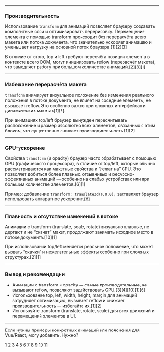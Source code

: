 
---

### Производительность

Использование `transform` для анимаций позволяет браузеру создавать композитные слои и оптимизировать перерисовку. Перемещение элемента с помощью transform происходит без перерасчёта всего макета или потока документа, что значительно ускоряет анимацию и уменьшает нагрузку на основной поток браузера.[1][2][3]

В отличие от этого, top и left требуют пересчёта позиции элемента в контексте всего DOM, могут инициировать reflow (перерасчёт макета), что замедляет работу при большом количестве анимаций.[2][3][1]

---

### Избежание перерасчёта макета

`transform` анимирует визуальное положение без изменения реального положения в потоке документа, не влияет на соседние элементы, не вызывает reflow. Это особенно важно при сложных интерфейсах и динамических макетах[1][2].

При анимациях top/left браузер вынужден пересчитывать расположение и размер абсолютно всех элементов, связанных с этим блоком, что существенно снижает производительность.[1][2]

---

### GPU-ускорение

Свойства `transform` (и opacity) браузер часто обрабатывает с помощью GPU (графического процессора), в отличие от top/left, которые обычно рассматриваются как макетные свойства и “лежат на” CPU. Это позволяет добиться более плавных, отзывчивых и ресурсно-эффективных анимаций — особенно на слабых устройствах или при большом количестве элементов.[6][1]

Пример: добавление `transform: translate3d(0,0,0);` заставляет браузер использовать аппаратное ускорение.[6]

---

### Плавность и отсутствие изменений в потоке

Анимации с transform (translate, scale, rotate) визуально плавные, не дергают и не “скачат” макет, продолжают занимать исходное место в потоке документа.[10][1]

При использовании top/left меняется реальное положение, что может вызвать “скачки” и нежелательные эффекты особенно при сложных структурах.[2][1]

---

### Вывод и рекомендации

- Анимации с transform и opacity — самые производительные, не вызывают reflow, позволяют задействовать GPU.[3][4][10][1][6]
- Использование top, left, width, height, margin для анимаций затрудняет оптимизацию, вызывает reflow и снижает производительность — избегайте их.[1][2]
- Используйте transform (translate, rotate, scale) для всех движений и перемещений элементов в UI.

---

Если нужны примеры конкретных анимаций или пояснения для Vue/React, могу добавить. Нужно?

[1](https://www.hackfrontend.com/docs/html-and-css/why-transform-instead-top-left)
[2](https://habr.com/ru/companies/ruvds/articles/501644/)
[3](https://developer.mozilla.org/ru/docs/Web/Performance/Guides/CSS_JavaScript_animation_performance)
[4](https://highload.tech/css3-animatsiya/)
[5](https://css-live.ru/articles/proizvoditelnost-css-animacij-nerasskazannaya-istoriya-s-kommentariyami-pola-ajrisha.html)
[6](https://sky.pro/wiki/html/povyshenie-proizvoditelnosti-css-s-webkit-transform-translate3d/)
[7](https://mate.academy/blog/ru/front-end-and-js-ru/css-javascript-animations/)
[8](https://developer.mozilla.org/ru/docs/Web/CSS/CSS_animations/Using_CSS_animations)
[9](https://learn.javascript.ru/css-animations)
[10](https://doka.guide/css/transition/)
[11](https://purpleschool.ru/knowledge-base/article/will-change)
